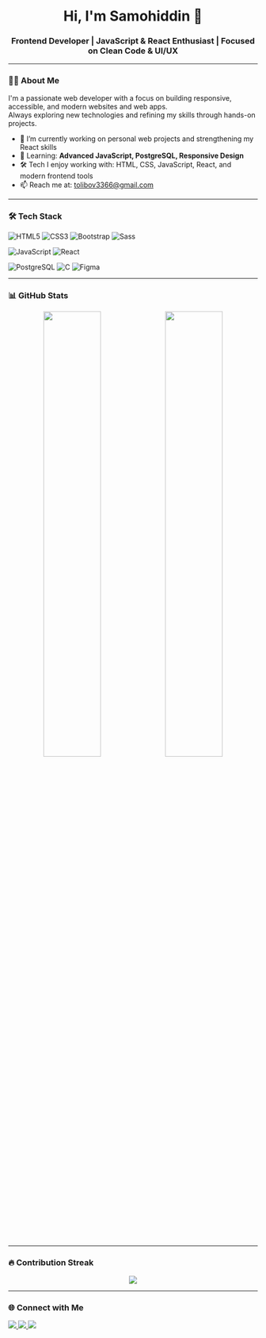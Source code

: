 <h1 align="center">Hi, I'm Samohiddin 👋</h1>
<h3 align="center">Frontend Developer | JavaScript & React Enthusiast | Focused on Clean Code & UI/UX</h3>

---

### 👨‍💻 About Me

I'm a passionate web developer with a focus on building responsive, accessible, and modern websites and web apps.  
Always exploring new technologies and refining my skills through hands-on projects.

- 🔭 I’m currently working on personal web projects and strengthening my React skills
- 🌱 Learning: **Advanced JavaScript, PostgreSQL, Responsive Design**
- 🛠️ Tech I enjoy working with: HTML, CSS, JavaScript, React, and modern frontend tools
- 📫 Reach me at: tolibov3366@gmail.com

---

### 🛠️ Tech Stack

![HTML5](https://img.shields.io/badge/HTML5-E34F26?style=for-the-badge&logo=html5&logoColor=white)
![CSS3](https://img.shields.io/badge/CSS3-1572B6?style=for-the-badge&logo=css3&logoColor=white)
![Bootstrap](https://img.shields.io/badge/Bootstrap-7952B3?style=for-the-badge&logo=bootstrap&logoColor=white)
![Sass](https://img.shields.io/badge/Sass-CC6699?style=for-the-badge&logo=sass&logoColor=white)

![JavaScript](https://img.shields.io/badge/JavaScript-F7DF1E?style=for-the-badge&logo=javascript&logoColor=black)
![React](https://img.shields.io/badge/React-20232A?style=for-the-badge&logo=react&logoColor=61DAFB)

![PostgreSQL](https://img.shields.io/badge/PostgreSQL-4169E1?style=for-the-badge&logo=postgresql&logoColor=white)
![C](https://img.shields.io/badge/C-00599C?style=for-the-badge&logo=c&logoColor=white)
![Figma](https://img.shields.io/badge/Figma-F24E1E?style=for-the-badge&logo=figma&logoColor=white)

---

### 📊 GitHub Stats

<p align="center">
  <img src="https://github-readme-stats.vercel.app/api?username=SamohiddinCode&show_icons=true&theme=default&hide_border=true" width="48%" />
  <img src="https://github-readme-stats.vercel.app/api/top-langs/?username=SamohiddinCode&layout=compact&theme=default&hide_border=true" width="48%" />
</p>

---

### 🔥 Contribution Streak

<p align="center">
  <img src="https://github-readme-streak-stats.herokuapp.com/?user=SamohiddinCode&theme=default&hide_border=true" />
</p>

---

### 🌐 Connect with Me

<p>
  <a href="https://www.linkedin.com/in/yourprofile" target="_blank">
    <img src="https://img.shields.io/badge/LinkedIn-0077B5?logo=linkedin&logoColor=white" />
  </a>
  <a href="https://t.me/yourtelegram" target="_blank">
    <img src="https://img.shields.io/badge/Telegram-26A5E4?logo=telegram&logoColor=white" />
  </a>
  <a href="mailto:your.email@example.com" target="_blank">
    <img src="https://img.shields.io/badge/Email-D14836?logo=gmail&logoColor=white" />
  </a>
</p>
